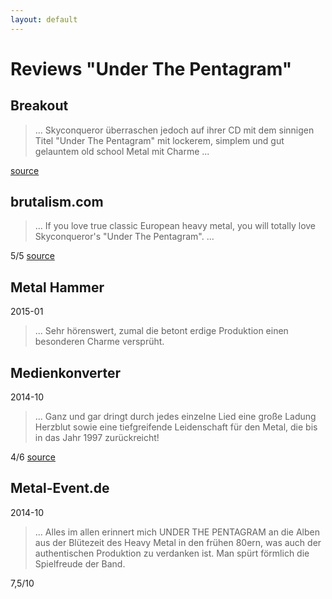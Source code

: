 ```yaml
---
layout: default
---
```


Reviews "Under The Pentagram"
===

Breakout
---

> ... Skyconqueror überraschen jedoch auf ihrer CD mit dem sinnigen Titel
"Under The Pentagram" mit lockerem, simplem und gut gelauntem old school Metal
mit Charme ...

[source](https://www.facebook.com/METALMESSAGE.Global.PR/photos/o.287372457769/949448268420931/?type=3&theater)

brutalism.com
---

> ...  If you love true classic European heavy metal, you will totally love
Skyconqueror's "Under The Pentagram". ...

5/5
[source](https://www.google.com/url?q=http://www.brutalism.com/content/skyconqueror-under-the-pentagram&sa=U&ved=0ahUKEwjn8sHQt6vQAhUHuBQKHYrGAWIQFggFMAA&client=internal-uds-cse&usg=AFQjCNEhZasWwQ6XJJe-XuUZJBOHSKi_uw)


Metal Hammer
---
2015-01

> ... Sehr hörenswert, zumal die betont erdige Produktion einen besonderen
Charme versprüht.

Medienkonverter
---
2014-10

> ... Ganz und gar dringt durch jedes einzelne Lied eine große Ladung Herzblut sowie eine tiefgreifende
Leidenschaft für den Metal, die bis in das Jahr 1997 zurückreicht!

4/6
[source](https://www.medienkonverter.de/reviews-skyconqueror_under-the-pentagram-5650.html)

Metal-Event.de
---

2014-10

> ... Alles im allen erinnert mich UNDER THE PENTAGRAM an die Alben aus der Blütezeit des Heavy Metal in den frühen
> 80ern, was auch der authentischen Produktion zu verdanken ist.
> Man spürt förmlich die Spielfreude der Band.

7,5/10